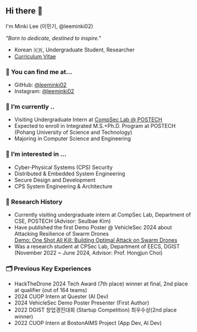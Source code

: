## Hi there 👋
I'm Minki Lee (이민기, @leeminki02)

*"Born to dedicate, destined to inspire."*

- Korean 🇰🇷, Undergraduate Student, Researcher
- [Curriculum Vitae](./Minki_Lee_CV.pdf)


### 🔎 You can find me at...
- GitHub: [@leeminki02](https://github.com/leeminki02)
- Instagram: [@leeminki02](https://www.instagram.com/leeminki02/)

### 🔭 I’m currently ..
- Visiting Undergraduate Intern at [CompSec Lab @ POSTECH](https://compsec.postech.ac.kr/)
- Expected to enroll in Integrated M.S.+Ph.D. Program at POSTECH (Pohang University of Science and Technology)
- Majoring in Computer Science and Engineering

### 🌱 I’m interested in ...
  - Cyber-Physical Systems (CPS) Security
  - Distributed \& Embedded System Engineering
  - Secure Design and Development
  - CPS System Engineering \& Architecture

### 🔬 Research History
- Currently visiting undergraduate intern at CompSec Lab, Department of CSE, POSTECH (Advisor: Seulbae Kim)
- Have published the first Demo Poster @ VehicleSec 2024 about Attacking Resilience of Swarm Drones <br>
  [Demo: One Shot All Kill: Building Optimal Attack on Swarm Drones](publications/vehiclesec2024-8-demo.pdf)
- Was a research student at CPSec Lab, Department of EECS, DGIST (November 2022 ~ June 2024, Advisor: Prof. Hongjun Choi)

### 🗂 Previous Key Experiences
- HackTheDrone 2024 Tech Award (7th place) winner at final, 2nd place at qualifier (out of 164 teams)
- 2024 CUOP Intern at Quester (AI Dev)
- 2024 VehicleSec Demo Poster Presenter (First Author)
- 2022 DGIST 창업경진대회 (Startup Competition) 최우수상(2nd place winner)
- 2022 CUOP Intern at BostonAIMS Project (App Dev, AI Dev)
